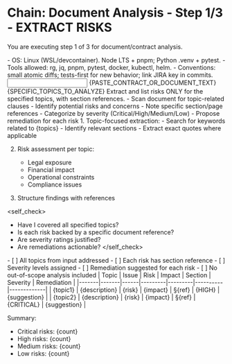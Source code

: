 # Chain: Document Analysis - Step 1/3 - EXTRACT RISKS

You are executing step 1 of 3 for document/contract analysis.

<context>
- OS: Linux (WSL/devcontainer). Node LTS + pnpm; Python .venv + pytest.
- Tools allowed: rg, jq, pnpm, pytest, docker, kubectl, helm.
- Conventions: small atomic diffs; tests-first for new behavior; link JIRA key in commits.
</context>

<input>
<contract>{PASTE_CONTRACT_OR_DOCUMENT_TEXT}</contract>
<topics>{SPECIFIC_TOPICS_TO_ANALYZE}</topics>
</input>

<goal>
Extract and list risks ONLY for the specified topics, with section references.
</goal>

<plan>
- Scan document for topic-related clauses
- Identify potential risks and concerns
- Note specific section/page references
- Categorize by severity (Critical/High/Medium/Low)
- Propose remediation for each risk
</plan>

<work>
1. Topic-focused extraction:
   - Search for keywords related to {topics}
   - Identify relevant sections
   - Extract exact quotes where applicable

2. Risk assessment per topic:
   - Legal exposure
   - Financial impact
   - Operational constraints
   - Compliance issues

3. Structure findings with references
</work>

<self_check>
- Have I covered all specified topics?
- Is each risk backed by a specific document reference?
- Are severity ratings justified?
- Are remediations actionable?
</self_check>

<review>
- [ ] All topics from input addressed
- [ ] Each risk has section reference
- [ ] Severity levels assigned
- [ ] Remediation suggested for each risk
- [ ] No out-of-scope analysis included
</review>

<handoff>
<risks>
| Topic | Issue | Risk | Impact | Section | Severity | Remediation |
|-------|-------|------|---------|---------|----------|-------------|
| {topic1} | {description} | {risk} | {impact} | §{ref} | {HIGH} | {suggestion} |
| {topic2} | {description} | {risk} | {impact} | §{ref} | {CRITICAL} | {suggestion} |

Summary:
- Critical risks: {count}
- High risks: {count}
- Medium risks: {count}
- Low risks: {count}
</risks>
</handoff>